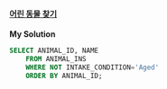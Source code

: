 #### [어린 동물 찾기](https://programmers.co.kr/learn/courses/30/lessons/59037)

**My Solution**
```sql
SELECT ANIMAL_ID, NAME
    FROM ANIMAL_INS
    WHERE NOT INTAKE_CONDITION='Aged'
    ORDER BY ANIMAL_ID;
```